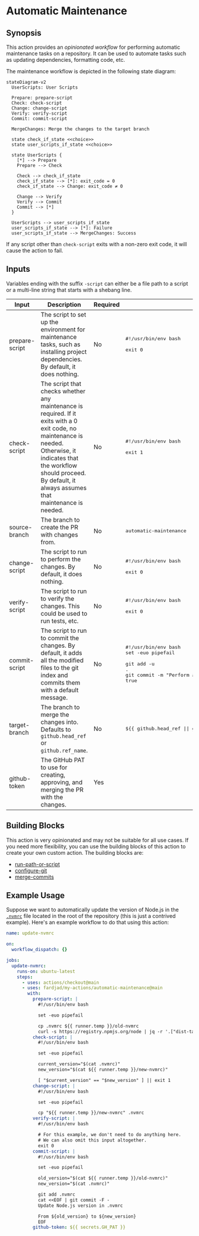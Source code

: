 # Automatic Maintenance

## Synopsis

This action provides an _opinionated workflow_ for performing automatic maintenance tasks on a repository. It can be used to automate tasks such as updating dependencies, formatting code, etc.

The maintenance workflow is depicted in the following state diagram:

```mermaid
stateDiagram-v2
  UserScripts: User Scripts

  Prepare: prepare-script
  Check: check-script
  Change: change-script
  Verify: verify-script
  Commit: commit-script

  MergeChanges: Merge the changes to the target branch

  state check_if_state <<choice>>
  state user_scripts_if_state <<choice>>

  state UserScripts {
    [*] --> Prepare
    Prepare --> Check

    Check --> check_if_state
    check_if_state --> [*]: exit_code = 0
    check_if_state --> Change: exit_code ≠ 0

    Change --> Verify
    Verify --> Commit
    Commit --> [*]
  }

  UserScripts --> user_scripts_if_state
  user_scripts_if_state --> [*]: Failure
  user_scripts_if_state --> MergeChanges: Success
```

If any
script other than `check-script` exits with a non-zero exit code, it will cause
the action to fail.

## Inputs

Variables ending with the suffix `-script` can either be a file path to a script
or a multi-line string that starts with a shebang line.

| Input          | Description                                                                                                                                                                                                                               | Required | Default                                                                                                                                      |
| -------------- | ----------------------------------------------------------------------------------------------------------------------------------------------------------------------------------------------------------------------------------------- | -------- | -------------------------------------------------------------------------------------------------------------------------------------------- |
| prepare-script | The script to set up the environment for maintenance tasks, such as installing project dependencies. By default, it does nothing.                                                                                                         | No       | <pre>#!/usr/bin/env bash<br><br>exit 0<br></pre>                                                                                             |
| check-script   | The script that checks whether any maintenance is required. If it exits with a 0 exit code, no maintenance is needed. Otherwise, it indicates that the workflow should proceed. By default, it always assumes that maintenance is needed. | No       | <pre>#!/usr/bin/env bash<br><br>exit 1<br></pre>                                                                                             |
| source-branch  | The branch to create the PR with changes from.                                                                                                                                                                                            | No       | <pre>automatic-maintenance</pre>                                                                                                             |
| change-script  | The script to run to perform the changes. By default, it does nothing.                                                                                                                                                                    | No       | <pre>#!/usr/bin/env bash<br><br>exit 0<br></pre>                                                                                             |
| verify-script  | The script to run to verify the changes. This could be used to run tests, etc.                                                                                                                                                            | No       | <pre>#!/usr/bin/env bash<br><br>exit 0<br></pre>                                                                                             |
| commit-script  | The script to run to commit the changes. By default, it adds all the modified files to the git index and commits them with a default message.                                                                                             | No       | <pre>#!/usr/bin/env bash<br>set -euo pipefail<br><br>git add -u .<br>git commit -m "Perform automatic maintenance tasks" \|\| true<br></pre> |
| target-branch  | The branch to merge the changes into. Defaults to `github.head_ref` or `github.ref_name`.                                                                                                                                                 | No       | <pre>${{ github.head_ref \|\| github.ref_name }}</pre>                                                                                       |
| github-token   | The GitHub PAT to use for creating, approving, and merging the PR with the changes.                                                                                                                                                       | Yes      | <pre></pre>                                                                                                                                  |

## Building Blocks

This action is very opinionated and may not be suitable for all use cases.
If you need more flexibility, you can use the building blocks of this
action to create your own custom action. The building blocks are:

- [run-path-or-script](../run-path-or-script)
- [configure-git](../configure-git)
- [merge-commits](../merge-commits)

## Example Usage

Suppose we want to automatically update the version of Node.js in the
[`.nvmrc`](https://github.com/nvm-sh/nvm#nvmrc) file located in the root of the
repository (this is just a contrived example). Here's an example workflow to do
that using this action:

```yaml
name: update-nvmrc

on:
  workflow_dispatch: {}

jobs:
  update-nvmrc:
    runs-on: ubuntu-latest
    steps:
      - uses: actions/checkout@main
      - uses: fardjad/my-actions/automatic-maintenance@main
        with:
          prepare-script: |
            #!/usr/bin/env bash

            set -euo pipefail

            cp .nvmrc ${{ runner.temp }}/old-nvmrc
            curl -s https://registry.npmjs.org/node | jq -r '.["dist-tags"]["latest"]' > "${{ runner.temp }}/new-nvmrc"
          check-script: |
            #!/usr/bin/env bash

            set -euo pipefail

            current_version="$(cat .nvmrc)"
            new_version="$(cat ${{ runner.temp }}/new-nvmrc)"

            [ "$current_version" == "$new_version" ] || exit 1
          change-script: |
            #!/usr/bin/env bash

            set -euo pipefail

            cp "${{ runner.temp }}/new-nvmrc" .nvmrc
          verify-script: |
            #!/usr/bin/env bash

            # For this example, we don't need to do anything here. 
            # We can also omit this input altogether.
            exit 0
          commit-script: |
            #!/usr/bin/env bash

            set -euo pipefail

            old_version="$(cat ${{ runner.temp }}/old-nvmrc)"
            new_version="$(cat .nvmrc)"

            git add .nvmrc
            cat <<EOF | git commit -F -
            Update Node.js version in .nvmrc

            From ${old_version} to ${new_version}
            EOF
          github-token: ${{ secrets.GH_PAT }}
```
